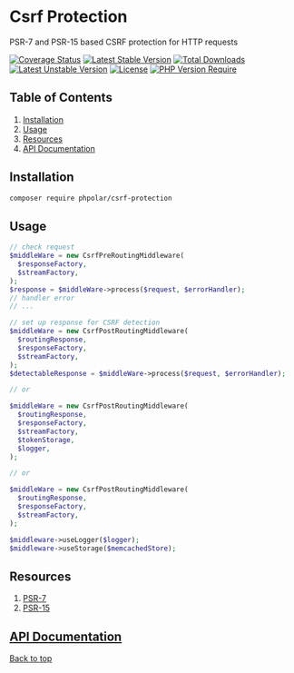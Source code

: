 # Csrf Protection

PSR-7 and PSR-15 based CSRF protection for HTTP requests

[![Coverage Status](https://coveralls.io/repos/github/phpolar/csrf-protection/badge.svg?branch=main)](https://coveralls.io/github/phpolar/csrf-protection?branch=main) [![Latest Stable Version](http://poser.pugx.org/phpolar/csrf-protection/v)](https://packagist.org/packages/phpolar/csrf-protection) [![Total Downloads](http://poser.pugx.org/phpolar/csrf-protection/downloads)](https://packagist.org/packages/phpolar/csrf-protection) [![Latest Unstable Version](http://poser.pugx.org/phpolar/csrf-protection/v/unstable)](https://packagist.org/packages/phpolar/csrf-protection) [![License](http://poser.pugx.org/phpolar/csrf-protection/license)](https://packagist.org/packages/phpolar/csrf-protection) [![PHP Version Require](http://poser.pugx.org/phpolar/csrf-protection/require/php)](https://packagist.org/packages/phpolar/csrf-protection)

## Table of Contents

1. [Installation](#installation)
1. [Usage](#usage)
1. [Resources](#resources)
1. [API Documentation](#api-documentation)

## Installation

```bash
composer require phpolar/csrf-protection
```

## Usage

```php
// check request
$middleWare = new CsrfPreRoutingMiddleware(
  $responseFactory,
  $streamFactory,
);
$response = $middleWare->process($request, $errorHandler);
// handler error
// ...

// set up response for CSRF detection
$middleWare = new CsrfPostRoutingMiddleware(
  $routingResponse,
  $responseFactory,
  $streamFactory,
);
$detectableResponse = $middleWare->process($request, $errorHandler);

// or

$middleWare = new CsrfPostRoutingMiddleware(
  $routingResponse,
  $responseFactory,
  $streamFactory,
  $tokenStorage,
  $logger,
);

// or

$middleWare = new CsrfPostRoutingMiddleware(
  $routingResponse,
  $responseFactory,
  $streamFactory,
);

$middleware->useLogger($logger);
$middleware->useStorage($memcachedStore);
```

## Resources

1. [PSR-7](https://www.php-fig.org/psr/psr-7/)
1. [PSR-15](https://www.php-fig.org/psr/psr-15/)

## [API Documentation](https://phpolar.github.io/csrf-protection/)

[Back to top](#csrf-protection)
